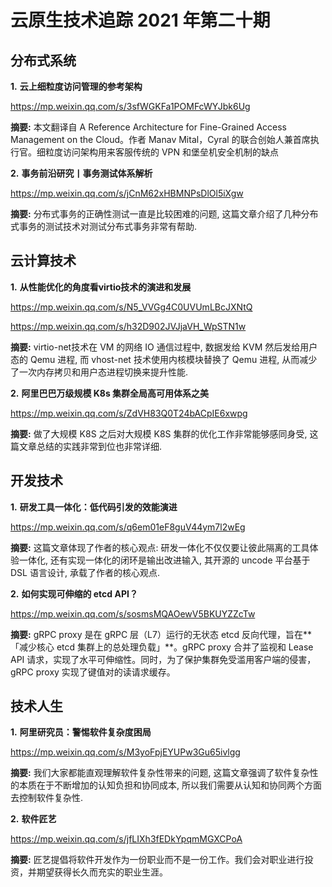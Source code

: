 # 云原生技术追踪 2021 年第二十期

## 分布式系统

**1.** **云上细粒度访问管理的参考架构**

https://mp.weixin.qq.com/s/3sfWGKFa1POMFcWYJbk6Ug

**摘要:** 本文翻译自 A Reference Architecture for Fine-Grained Access Management on the Cloud。作者 Manav Mital，Cyral 的联合创始人兼首席执行官。细粒度访问架构用来客服传统的 VPN 和堡垒机安全机制的缺点

**2.** **事务前沿研究丨事务测试体系解析**

https://mp.weixin.qq.com/s/jCnM62xHBMNPsDlOl5iXgw

**摘要:** 分布式事务的正确性测试一直是比较困难的问题, 这篇文章介绍了几种分布式事务的测试技术对测试分布式事务非常有帮助.

## 云计算技术

**1.** **从性能优化的角度看virtio技术的演进和发展**

https://mp.weixin.qq.com/s/N5_VVGg4C0UVUmLBcJXNtQ

https://mp.weixin.qq.com/s/h32D902JVJjaVH_WpSTN1w

**摘要:** virtio-net技术在 VM 的网络 IO 通信过程中, 数据发给 KVM 然后发给用户态的 Qemu 进程, 而 vhost-net 技术使用内核模块替换了 Qemu 进程, 从而减少了一次内存拷贝和用户态进程切换来提升性能.

**2.** **阿里巴巴万级规模 K8s 集群全局高可用体系之美**

https://mp.weixin.qq.com/s/ZdVH83Q0T24bACpIE6xwpg

**摘要:** 做了大规模 K8S 之后对大规模 K8S 集群的优化工作非常能够感同身受, 这篇文章总结的实践非常到位也非常详细.

## 开发技术

**1.** **研发工具一体化：低代码引发的效能演进**

https://mp.weixin.qq.com/s/q6em01eF8guV44ym7l2wEg

**摘要:** 这篇文章体现了作者的核心观点: 研发一体化不仅仅要让彼此隔离的工具体验一体化, 还有实现一体化的闭环是输出改进输入, 其开源的 uncode 平台基于 DSL 语言设计, 承载了作者的核心观点.

**2.** **如何实现可伸缩的 etcd API？**

https://mp.weixin.qq.com/s/sosmsMQAOewV5BKUYZZcTw

**摘要:** gRPC proxy 是在 gRPC 层（L7）运行的无状态 etcd 反向代理，旨在**「减少核心 etcd 集群上的总处理负载」**。gRPC proxy 合并了监视和 Lease API 请求，实现了水平可伸缩性。同时，为了保护集群免受滥用客户端的侵害，gRPC proxy 实现了键值对的读请求缓存。

## 技术人生

**1.** **阿里研究员：警惕软件复杂度困局**

https://mp.weixin.qq.com/s/M3yoFpjEYUPw3Gu65ivlgg

**摘要:** 我们大家都能直观理解软件复杂性带来的问题, 这篇文章强调了软件复杂性的本质在于不断增加的认知负担和协同成本, 所以我们需要从认知和协同两个方面去控制软件复杂性.

**2.** **软件匠艺**

https://mp.weixin.qq.com/s/jfLIXh3fEDkYpqmMGXCPoA

**摘要:** 匠艺提倡将软件开发作为一份职业而不是一份工作。我们会对职业进行投资，并期望获得长久而充实的职业生涯。
